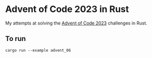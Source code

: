 # Advent of Code 2023 in Rust

My attempts at solving the [Advent of Code 2023](https://adventofcode.com/2023) challenges in Rust.

## To run

```
cargo run --example advent_06
```